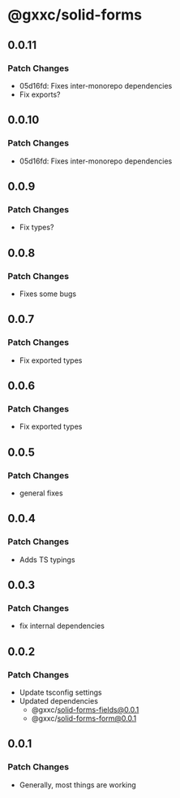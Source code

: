 # @gxxc/solid-forms

## 0.0.11

### Patch Changes

- 05d16fd: Fixes inter-monorepo dependencies
- Fix exports?

## 0.0.10

### Patch Changes

- 05d16fd: Fixes inter-monorepo dependencies

## 0.0.9

### Patch Changes

- Fix types?

## 0.0.8

### Patch Changes

- Fixes some bugs

## 0.0.7

### Patch Changes

- Fix exported types

## 0.0.6

### Patch Changes

- Fix exported types

## 0.0.5

### Patch Changes

- general fixes

## 0.0.4

### Patch Changes

- Adds TS typings

## 0.0.3

### Patch Changes

- fix internal dependencies

## 0.0.2

### Patch Changes

- Update tsconfig settings
- Updated dependencies
  - @gxxc/solid-forms-fields@0.0.1
  - @gxxc/solid-forms-form@0.0.1

## 0.0.1

### Patch Changes

- Generally, most things are working
